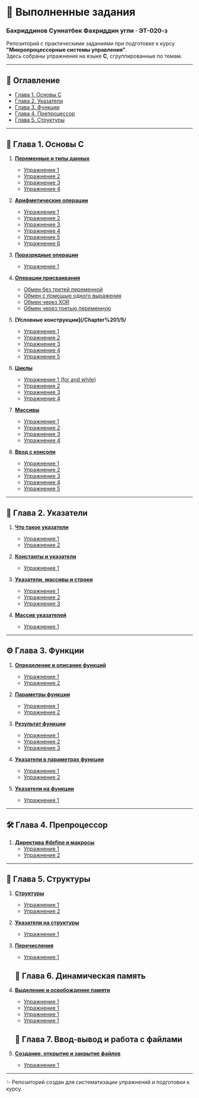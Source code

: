 # 📘 Выполненные задания
### Бахриддинов Суннатбек Фахриддин угли  · ЭТ-020-з  

Репозиторий с практическими заданиями при подготовке к курсу **"Микропроцессорные системы управления"**.  
Здесь собраны упражнения на языке **C**, сгруппированные по темам.

---

## 📑 Оглавление

- [Глава 1. Основы C](#глава-1-основы-c)
- [Глава 2. Указатели](#глава-2-указатели)
- [Глава 3. Функции](#глава-3-функции)
- [Глава 4. Препроцессор](#глава-4-препроцессор)
- [Глава 5. Структуры](#глава-5-структуры)

---

## 📍 Глава 1. Основы C
1. **[Переменные и типы данных](/Chapter%201/1/)**
   - [Упражнение 1](Chapter%201/1/ex1.c)  
   - [Упражнение 2](/Chapter%202/1/ex2.c)  
   - [Упражнение 3](/Chapter%201/1/ex3.c)
   - [Упражнение 4](/Chapter%201/1/ex4.c)  

2. **[Арифметические операции](/Chapter%201/2/)**
   - [Упражнение 1](/Chapter%201/2/ex1.c)  
   - [Упражнение 2](/Chapter%201/2/ex2.c)
   - [Упражнение 3](/Chapter%201/2/ex3.c)
   - [Упражнение 4](/Chapter%201/2/ex4.c)  
   - [Упражнение 5](/Chapter%201/2/ex5.c) 
   - [Упражнение 6](/Chapter%201/2/ex6.c) 

3. **[Поразрядные операции](/Chapter%201/3/)**
   - [Упражнение 1](/Chapter%201/3/ex1.c)  

4. **[Операции присваивания](/Chapter%201/4/)**
   - [Обмен без третей переменной](/Chapter%201/4/ex1.c)  
   - [Обмен с помощью одного выражения](/Chapter%201/4/ex2.c)  
   - [Обмен через XOR](/Chapter%201/4/ex3.c)  
   - [Обмен через третью переменную](/Chapter%201/4/ex4.c)  

5. **[Условные конструкции](/Chapter%201/5/**
   - [Упражнение 1](/Chapter%201/5/ex1.c)  
   - [Упражнение 2](/Chapter%201/5/ex2.c)  
   - [Упражнение 3](/Chapter%201/5/ex3.c)  
   - [Упражнение 4](/Chapter%201/5/ex4.c)  
   - [Упражнение 5](/Chapter%201/5/ex5.c)  

6. **[Циклы](/Chapter%201/6/)**
   - [Упражнение 1 (for and while)](/Chapter%201/6/ex1.c)  
   - [Упражнение 2](/Chapter%201/6/ex2.c)  
   - [Упражнение 3](/Chapter%201/6/ex3.c)  
   - [Упражнение 4](/Chapter%201/6/ex4.c)  

7. **[Массивы](/Chapter%207/)**
   - [Упражнение 1](/Chapter%201/7/ex1.c)  
   - [Упражнение 2](/Chapter%201/7/ex2.c)  
   - [Упражнение 3](/Chapter%201/7/ex3.c)  
   - [Упражнение 4](/Chapter%201/7/ex4.c)  

8. **[Ввод с консоли](/Chapter%201/8/)**
   - [Упражнение 1](/Chapter%201/8/ex1.c)  
   - [Упражнение 2](/Chapter%201/8/ex2.c)  
   - [Упражнение 3](/Chapter%201/8/ex3.c)  
   - [Упражнение 4](/Chapter%201/8/ex4.c)  
   - [Упражнение 5](/Chapter%201/8/ex5.c)  

---

## 🔗 Глава 2. Указатели
1. **[Что такое указатели](/Chapter%202/)**
   - [Упражнение 1](/Chapter%202/1/ex1.c)  
   - [Упражнение 2](/Chapter%202/1/ex2.c)  

2. **[Константы и указатели](/Chapter%202/2/)**
   - [Упражнение 1](/Chapter%202/2/ex1.c)  

3. **[Указатели, массивы и строки](/Chapter%202/3/)**
   - [Упражнение 1](/Chapter%202/3/ex1.c)  
   - [Упражнение 2](/Chapter%202/3/ex2.c)  
   - [Упражнение 3](/Chapter%202/3/ex3.c)  

4. **[Массив указателей](/Chapter%202/2/)**
   - [Упражнение 1](/Chapter%202/4/ex1.c)  

---

## ⚙️ Глава 3. Функции
1. **[Определение и описание функций](/Chapter%203/)**
   - [Упражнение 1](/Chapter%203/1/ex1.c)  
   - [Упражнение 2](/Chapter%203/1/ex2.c)  

2. **[Параметры функции](/Chapter%203/)**
   - [Упражнение 1](/Chapter%203/2/ex1.c)  
   - [Упражнение 2](/Chapter%203/2/ex2.c)  

3. **[Результат функции](/Chapter%203/3/)**
   - [Упражнение 1](/Chapter%203/3/ex1.c)  
   - [Упражнение 2](/Chapter%203/3/ex2.c)  
   - [Упражнение 3](/Chapter%203/3/ex3.c)  

4. **[Указатели в параметрах функции](/Chapter%203/4/)**
   - [Упражнение 1](/Chapter%203/4/ex1.c)  
   - [Упражнение 2](/Chapter%203/4/ex2.c)  

5. **[Указатели на функции](/Chapter%203/5/)**
   - [Упражнение 1](/Chapter%203/5/ex1.c)  

---

## 🛠 Глава 4. Препроцессор
1. **[Директива #define и макросы](/Chapter%204/1/)**
   - [Упражнение 1](/Chapter%204/1/ex1.c)  
   - [Упражнение 2](/Chapter%204/1/ex2.c)  

---

## 🧩 Глава 5. Структуры
1. **[Структуры](/Chapter%205/1/)**
   - [Упражнение 1](/Chapter%205/1/ex1.c)  
   - [Упражнение 2](/Chapter%205/1/ex2.c)  

2. **[Указатели на структуры](/Chapter%205/2/)**
   - [Упражнение 1](/Chapter%205/2/ex1.c)  

3. **[Перечисления](/Chapter%205/3/)**
   - [Упражнение 1](/Chapter%205/3/ex1.c)  

   ## 🧩 Глава 6. Динамическая память
1. **[Выделение и освобождение памяти](/Chapter%206/1/)**
   - [Упражнение 1](/Chapter%206/1/ex1.c)
   - [Упражнение 1](/Chapter%206/1/ex2.c) 
   - [Упражнение 1](/Chapter%206/1/ex3.c) 
   - [Упражнение 1](/Chapter%206/1/ex4.c)   

   ## 🧩 Глава 7. Ввод-вывод и работа с файлами
2. **[Создание, открытие и закрытие файлов](/Chapter%207/1/)**
   - [Упражнение 1](/Chapter%207/1/ex1.c)  


---

✨ Репозиторий создан для систематизации упражнений и подготовки к курсу.
